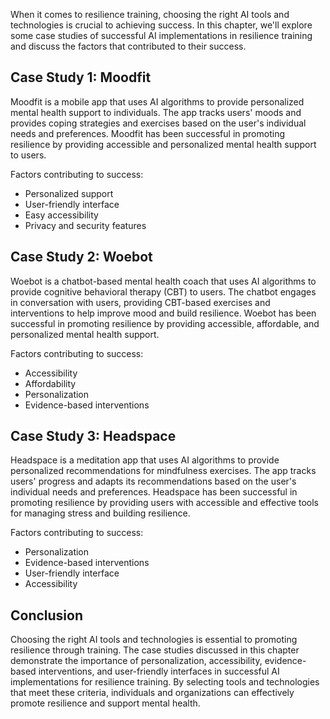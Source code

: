 

When it comes to resilience training, choosing the right AI tools and technologies is crucial to achieving success. In this chapter, we'll explore some case studies of successful AI implementations in resilience training and discuss the factors that contributed to their success.

Case Study 1: Moodfit
---------------------

Moodfit is a mobile app that uses AI algorithms to provide personalized mental health support to individuals. The app tracks users' moods and provides coping strategies and exercises based on the user's individual needs and preferences. Moodfit has been successful in promoting resilience by providing accessible and personalized mental health support to users.

Factors contributing to success:

* Personalized support
* User-friendly interface
* Easy accessibility
* Privacy and security features

Case Study 2: Woebot
--------------------

Woebot is a chatbot-based mental health coach that uses AI algorithms to provide cognitive behavioral therapy (CBT) to users. The chatbot engages in conversation with users, providing CBT-based exercises and interventions to help improve mood and build resilience. Woebot has been successful in promoting resilience by providing accessible, affordable, and personalized mental health support.

Factors contributing to success:

* Accessibility
* Affordability
* Personalization
* Evidence-based interventions

Case Study 3: Headspace
-----------------------

Headspace is a meditation app that uses AI algorithms to provide personalized recommendations for mindfulness exercises. The app tracks users' progress and adapts its recommendations based on the user's individual needs and preferences. Headspace has been successful in promoting resilience by providing users with accessible and effective tools for managing stress and building resilience.

Factors contributing to success:

* Personalization
* Evidence-based interventions
* User-friendly interface
* Accessibility

Conclusion
----------

Choosing the right AI tools and technologies is essential to promoting resilience through training. The case studies discussed in this chapter demonstrate the importance of personalization, accessibility, evidence-based interventions, and user-friendly interfaces in successful AI implementations for resilience training. By selecting tools and technologies that meet these criteria, individuals and organizations can effectively promote resilience and support mental health.


